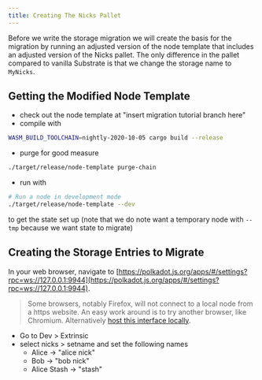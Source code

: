```yaml
---
title: Creating The Nicks Pallet
---
```


Before we write the storage migration we will create the basis for the migration by running an
adjusted version of the node template that includes an adjusted version of the Nicks pallet.
The only difference in the pallet compared to vanilla Substrate is that we change the storage name
to `MyNicks`.

## Getting the Modified Node Template

+ check out the node template at "insert migration tutorial branch here"
+ compile with
```bash
WASM_BUILD_TOOLCHAIN=nightly-2020-10-05 cargo build --release
```
+ purge for good measure
```bash
./target/release/node-template purge-chain
```
+ run with
```bash
# Run a node in development mode
./target/release/node-template --dev
```
to get the state set up (note that we do note want a temporary node with `--tmp` because we want state to migrate)

## Creating the Storage Entries to Migrate


In your web browser, navigate to
[https://polkadot.js.org/apps/#/settings?rpc=ws://127.0.0.1:9944](https://polkadot.js.org/apps/#/settings?rpc=ws://127.0.0.1:9944).

> Some browsers, notably Firefox, will not connect to a local node from a https website. An easy
> work around is to try another browser, like Chromium. Alternatively
> [host this interface locally](https://github.com/polkadot-js/apps#development).


+ Go to Dev > Extrinsic
+ select nicks > setname and set the following names
  + Alice -> "alice nick"
  + Bob -> "bob nick"
  + Alice Stash -> "stash"
